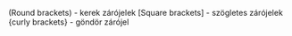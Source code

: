 (Round brackets) - kerek zárójelek
[Square brackets] - szögletes zárójelek
{curly brackets} - göndör zárójel
<angle brackets>
